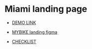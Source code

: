 # Miami landing page

- [DEMO LINK](https://VadKol.github.io/layout_mybike/)

- [MYBIKE landing figma](https://www.figma.com/file/NZQAIydtHo5QkINyGLHNcq/BIKE-New-Version?node-id=0%3A1)

- [CHECKLIST](https://github.com/mate-academy/layout_miami/blob/master/checklist.md)

